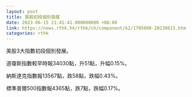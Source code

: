 ```yaml
---
layout: post
title: 美股初段個別發展
date: 2023-06-15 21:41:41.000000000 +08:00
link: https://news.rthk.hk/rthk/ch/component/k2/1705008-20230615.htm
categories: rthk
---
```


美股3大指數初段個別發展。

道瓊斯指數較早時報34030點，升51點，升幅0.15%。

納斯達克指數報13567點，跌58點，跌幅0.43%。

標準普爾500指數報4365點，跌7點，跌幅0.17%。
